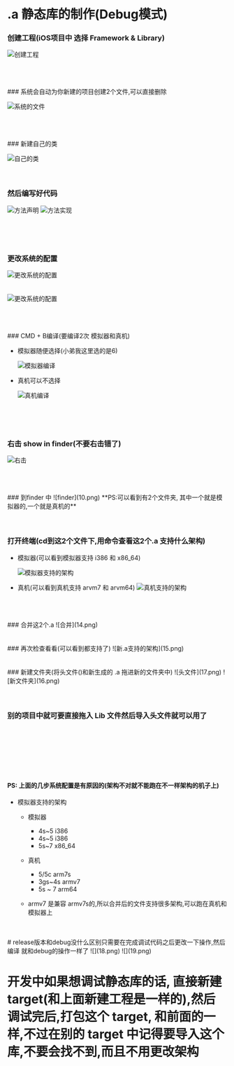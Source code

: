# **.a** 静态库的制作(Debug模式)

### 创建工程(**iOS项目中** 选择	 **Framework & Library**)
![创建工程](1.png)

</br>
</br>
</br>
### 系统会自动为你新建的项目创建2个文件,可以直接删除

![系统的文件](2.png)

</br>
</br>
</br>
### 新建自己的类

![自己的类](3.png)
</br>
</br>
</br>
### 然后编写好代码
![方法声明](4.png)
![方法实现](5.png)

</br>
</br>
</br>

### 更改系统的配置
![更改系统的配置](6.png)
</br>
</br>
</br>
![更改系统的配置](13.png)


</br>
</br>
</br>
### CMD + B编译(要编译2次 模拟器和真机)

* 模拟器随便选择(小弟我这里选的是6)
	
	![模拟器编译](7.png)
* 真机可以不选择

	![真机编译](8.png)

</br>
</br>
</br>

### 右击 show in finder(不要右击错了)
![右击](9.png)

</br>
</br>
</br>
### 到finder 中
![finder](10.png)	
**PS:可以看到有2个文件夹, 其中一个就是模拟器的,一个就是真机的**
	
</br>
</br>
</br>

### 打开终端(cd到这2个文件下,用命令查看这2个.a 支持什么架构)

* 模拟器(可以看到模拟器支持 i386 和 x86_64)
	
	![模拟器支持的架构](11.png)
* 真机(可以看到真机支持 arvm7 和 arvm64)
	 ![真机支持的架构](12.png)
</br>
</br>
</br>
### 合并这2个.a
![合并](14.png)


</br>
</br>
</br>
### 再次检查看看(可以看到都支持了)
![新.a支持的架构](15.png)
</br>
</br>
</br>
### 新建文件夹(将头文件()和新生成的 .a 拖进新的文件夹中)
![头文件](17.png)
![新文件夹](16.png)
</br>
</br>
</br>

### 别的项目中就可要直接拖入 Lib 文件然后导入头文件就可以用了
</br>
</br>
</br>
</br>
</br>
</br>


#### PS: 上面的几步系统配置是有原因的(架构不对就不能跑在不一样架构的机子上)

* 模拟器支持的架构
	
	* 模拟器
		- 4s~5 		i386
     	- 4s~5 		i386
     	- 5s~7 		x86_64
     
     
    * 真机
     	- 5/5c       	arm7s
     	- 3gs~4s   	armv7
     	- 5s ~ 7     	arm64
    
    * armv7 是兼容 armv7s的,所以合并后的文件支持很多架构,可以跑在真机和模拟器上

</br>
</br>
# release版本和debug没什么区别只需要在完成调试代码之后更改一下操作,然后 编译 就和debug的操作一样了
![](18.png)
![](19.png)


# 开发中如果想调试静态库的话, 直接新建target(和上面新建工程是一样的),然后调试完后,打包这个 target, 和前面的一样,不过在别的 target 中记得要导入这个库,不要会找不到,而且不用更改架构
 

 

